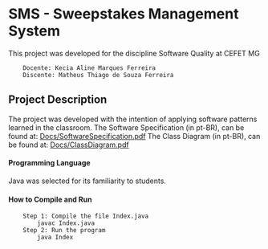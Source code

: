 # SMS - Sweepstakes Management System
This project was developed for the discipline Software Quality at CEFET MG

        Docente: Kecia Aline Marques Ferreira
	    Discente: Matheus Thiago de Souza Ferreira

## Project Description
The project was developed with the intention of applying software patterns learned in the classroom.
The Software Specification (in pt-BR), can be found at: [Docs/SoftwareSpecification.pdf](https://github.com/matheustheus27/sweepstakes_management_system/tree/main/Docs/SoftwareSpecification.pdf)
The Class Diagram (in pt-BR), can be found at: [Docs/ClassDiagram.pdf](https://github.com/matheustheus27/sweepstakes_management_system/tree/main/Docs/ClassDiagram.pdf)
#### Programming Language
Java was selected for its familiarity to students.

#### How to Compile and Run
        Step 1: Compile the file Index.java
            javac Index.java
        Step 2: Run the program
            java Index